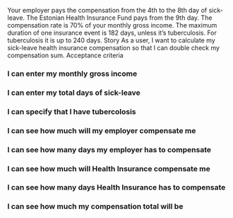 Your employer pays the compensation from the 4th to the 8th day of sick-leave. The
Estonian Health Insurance Fund pays from the 9th day. The compensation rate is 70% of
your monthly gross income.
The maximum duration of one insurance event is 182 days, unless it’s tuberculosis. For
tuberculosis it is up to 240 days.
Story
As a user, I want to calculate my sick-leave health insurance compensation so that I can
double check my compensation sum.
Acceptance criteria
### I can enter my monthly gross income
### I can enter my total days of sick-leave
### I can specify that I have tubercolosis
### I can see how much will my employer compensate me
### I can see how many days my employer has to compensate
### I can see how much will Health Insurance compensate me
### I can see how many days Health Insurance has to compensate
### I can see how much my compensation total will be
